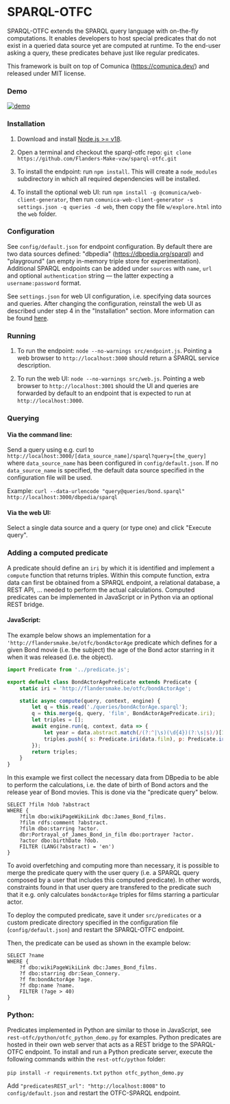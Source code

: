 # SPARQL-OTFC

SPARQL-OTFC extends the SPARQL query language with on-the-fly computations. It enables developers to host special predicates that do not exist in a queried data source yet are computed at runtime. To the end-user asking a query, these predicates behave just like regular predicates.

This framework is built on top of Comunica (https://comunica.dev/) and released under MIT license.

### Demo

[![demo](https://img.youtube.com/vi/OoMhFoYzICg/0.jpg)](https://www.youtube.com/watch?v=OoMhFoYzICg)

### Installation

1. Download and install [Node.js >= v18](https://nodejs.org/en/download/).
 
2. Open a terminal and checkout the sparql-otfc repo: `git clone https://github.com/Flanders-Make-vzw/sparql-otfc.git`

3. To install the endpoint: run `npm install`. This will create a `node_modules` subdirectory in which all required dependencies will be installed.

4. To install the optional web UI: run `npm install -g @comunica/web-client-generator`, then run `comunica-web-client-generator -s settings.json -q queries -d web`, then copy the file `w/explore.html` into the `web` folder.

### Configuration

See `config/default.json` for endpoint configuration. By default there are two data sources defined: "dbpedia" (https://dbpedia.org/sparql) and "playground" (an empty in-memory triple store for experimentation). Additional SPARQL endpoints can be added under `sources` with `name`, `url` and optional `authentication` string — the latter expecting a `username:password` format.

See `settings.json` for web UI configuration, i.e. specifying data sources and queries. After changing the configuration, reinstall the web UI as described under step 4 in the "Installation" section. More information can be found [here](https://github.com/comunica/jQuery-Widget.js).

### Running

1. To run the endpoint: `node --no-warnings src/endpoint.js`. Pointing a web browser to `http://localhost:3000` should return a SPARQL service description.

2. To run the web UI: `node --no-warnings src/web.js`. Pointing a web browser to `http://localhost:3001` should the UI and queries are forwarded by default to an endpoint that is expected to run at `http://localhost:3000`.

### Querying

#### Via the command line:

Send a query using e.g. curl to `http://localhost:3000/[data_source_name]/sparql?query=[the_query]` where `data_source_name` has been configured in `config/default.json`. If no `data_source_name` is specified, the default data source specified in the configuration file will be used.

Example: `curl --data-urlencode "query@queries/bond.sparql" http://localhost:3000/dbpedia/sparql`

#### Via the web UI:

Select a single data source and a query (or type one) and click "Execute query".

### Adding a computed predicate

A predicate should define an `iri` by which it is identified and implement a `compute` function that returns triples. Within this compute function, extra data can first be obtained from a SPARQL endpoint, a relational database, a REST API, ... needed to perform the actual calculations. Computed predicates can be implemented in JavaScript or in Python via an optional REST bridge.

#### JavaScript:

The example below shows an implementation for a `'http://flandersmake.be/otfc/bondActorAge` predicate which defines for a given Bond movie (i.e. the subject) the age of the Bond actor starring in it when it was released (i.e. the object).

```javascript
import Predicate from '../predicate.js';

export default class BondActorAgePredicate extends Predicate {
	static iri = 'http://flandersmake.be/otfc/bondActorAge';

	static async compute(query, context, engine) {
		let q = this.read('./queries/bondActorAge.sparql');
		q = this.merge(q, query, 'film', BondActorAgePredicate.iri);
		let triples = [];  
		await engine.run(q, context, data => {
			let year = data.abstract.match(/(?:^|\s)(\d{4})(?:\s|$)/)[1], age = year - new Date(data.dob).getFullYear();
			triples.push({ s: Predicate.iri(data.film), p: Predicate.iri(BondActorAgePredicate.iri), o: age });
		});
		return triples;
	}
}
```
In this example we first collect the necessary data from DBpedia to be able to perform the calculations, i.e. the date of birth of Bond actors and the release year of Bond movies. This is done via the "predicate query" below.

```sparql
SELECT ?film ?dob ?abstract
WHERE {
	?film dbo:wikiPageWikiLink dbc:James_Bond_films.
	?film rdfs:comment ?abstract.
	?film dbo:starring ?actor.
	dbr:Portrayal_of_James_Bond_in_film dbo:portrayer ?actor.
	?actor dbo:birthDate ?dob.
	FILTER (LANG(?abstract) = 'en')
}
```

To avoid overfetching and computing more than necessary, it is possible to merge the predicate query with the user query (i.e. a SPARQL query composed by a user that includes this computed predicate). In other words, constraints found in that user query are transfered to the predicate such that it e.g. only calculates `bondActorAge` triples for films starring a particular actor.

To deploy the computed predicate, save it under `src/predicates` or a custom predicate directory specified in the configuration file (`config/default.json`) and restart the SPARQL-OTFC endpoint.

Then, the predicate can be used as shown in the example below:

```sparql
SELECT ?name
WHERE {
	?f dbo:wikiPageWikiLink dbc:James_Bond_films.
	?f dbo:starring dbr:Sean_Connery.
	?f fm:bondActorAge ?age.
	?f dbp:name ?name.
	FILTER (?age > 40)
}
```

### Python:

Predicates implemented in Python are similar to those in JavaScript, see `rest-otfc/python/otfc_python_demo.py` for examples. Python predicates are hosted in their own web server that acts as a REST bridge to the SPARQL-OTFC endpoint. To install and run a Python predicate server, execute the following commands within the `rest-otfc/python` folder:

`pip install -r requirements.txt`
`python otfc_python_demo.py`

Add `"predicatesREST_url": "http://localhost:8008"` to `config/default.json` and restart the OTFC-SPARQL endpoint. 
